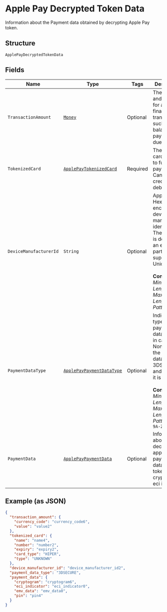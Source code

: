 
# Apple Pay Decrypted Token Data

Information about the Payment data obtained by decrypting Apple Pay token.

## Structure

`ApplePayDecryptedTokenData`

## Fields

| Name | Type | Tags | Description | Getter | Setter |
|  --- | --- | --- | --- | --- | --- |
| `TransactionAmount` | [`Money`](../../doc/models/money.md) | Optional | The currency and amount for a financial transaction, such as a balance or payment due. | Money getTransactionAmount() | setTransactionAmount(Money transactionAmount) |
| `TokenizedCard` | [`ApplePayTokenizedCard`](../../doc/models/apple-pay-tokenized-card.md) | Required | The payment card to use to fund a payment. Can be a credit or debit card. | ApplePayTokenizedCard getTokenizedCard() | setTokenizedCard(ApplePayTokenizedCard tokenizedCard) |
| `DeviceManufacturerId` | `String` | Optional | Apple Pay Hex-encoded device manufacturer identifier. The pattern is defined by an external party and supports Unicode.<br><br>**Constraints**: *Minimum Length*: `1`, *Maximum Length*: `2000`, *Pattern*: `^.*$` | String getDeviceManufacturerId() | setDeviceManufacturerId(String deviceManufacturerId) |
| `PaymentDataType` | [`ApplePayPaymentDataType`](../../doc/models/apple-pay-payment-data-type.md) | Optional | Indicates the type of payment data passed, in case of Non China the payment data is 3DSECURE and for China it is EMV.<br><br>**Constraints**: *Minimum Length*: `1`, *Maximum Length*: `16`, *Pattern*: `^[0-9A-Z_]+$` | ApplePayPaymentDataType getPaymentDataType() | setPaymentDataType(ApplePayPaymentDataType paymentDataType) |
| `PaymentData` | [`ApplePayPaymentData`](../../doc/models/apple-pay-payment-data.md) | Optional | Information about the decrypted apple pay payment data for the token like cryptogram, eci indicator. | ApplePayPaymentData getPaymentData() | setPaymentData(ApplePayPaymentData paymentData) |

## Example (as JSON)

```json
{
  "transaction_amount": {
    "currency_code": "currency_code6",
    "value": "value2"
  },
  "tokenized_card": {
    "name": "name4",
    "number": "number2",
    "expiry": "expiry2",
    "card_type": "HIPER",
    "type": "UNKNOWN"
  },
  "device_manufacturer_id": "device_manufacturer_id2",
  "payment_data_type": "3DSECURE",
  "payment_data": {
    "cryptogram": "cryptogram6",
    "eci_indicator": "eci_indicator0",
    "emv_data": "emv_data0",
    "pin": "pin4"
  }
}
```

